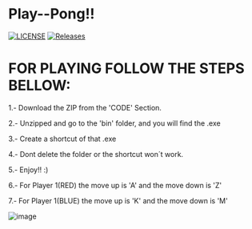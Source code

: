 # Play--Pong!!

[![LICENSE](https://img.shields.io/github/license/Carlosjr5/Play--Pong.svg?style=flat-square)](https://github.com/Carlosjr5/Play--Pong/blob/master/LICENSE)
[![Releases](https://img.shields.io/github/release/Carlosjr5/Play--Pong/all.svg?style=flat-square)](https://github.com/Carlosjr5/Play--Pong/releases)



# FOR PLAYING FOLLOW THE STEPS BELLOW:
  1.- Download the ZIP from the 'CODE' Section.
  
  
  2.- Unzipped and go to the 'bin' folder, and you will find the .exe
  
  
  3.- Create a shortcut of that .exe
  
  
  4.- Dont delete the folder or the shortcut won´t work.
  
  
  5.- Enjoy!! :)
  
  
  6.- For Player 1(RED) the move up is 'A' and the move down is 'Z'  
  
  
  7.- For Player 1(BLUE) the move up is 'K' and the move down is 'M'  
  
  


![image](https://user-images.githubusercontent.com/77840319/152579695-2c47aec2-8db3-429f-97b5-0120b1ff5e8d.png)
